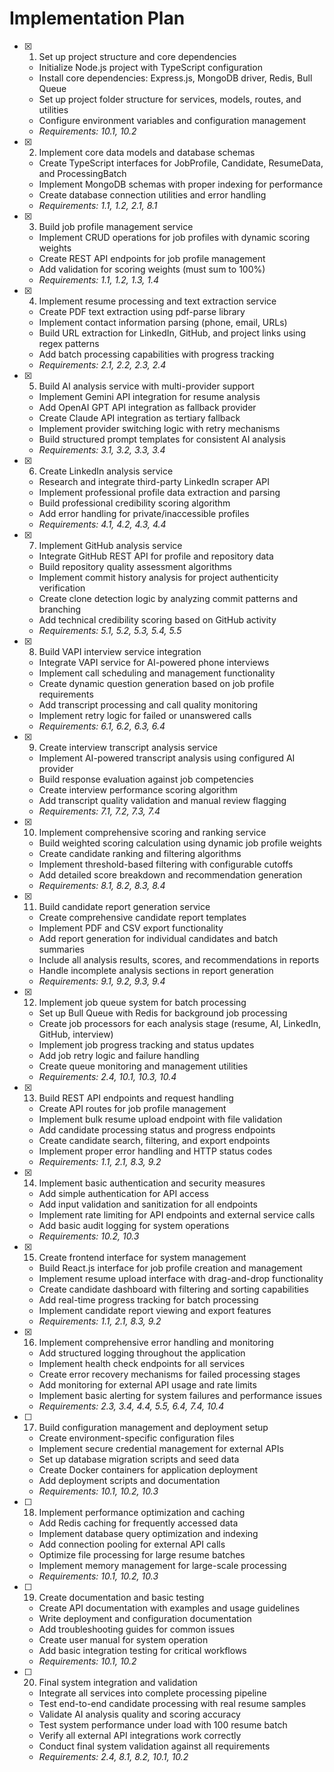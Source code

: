 # Implementation Plan

- [x] 1. Set up project structure and core dependencies

  - Initialize Node.js project with TypeScript configuration
  - Install core dependencies: Express.js, MongoDB driver, Redis, Bull Queue
  - Set up project folder structure for services, models, routes, and utilities
  - Configure environment variables and configuration management
  - _Requirements: 10.1, 10.2_

- [x] 2. Implement core data models and database schemas

  - Create TypeScript interfaces for JobProfile, Candidate, ResumeData, and ProcessingBatch
  - Implement MongoDB schemas with proper indexing for performance
  - Create database connection utilities and error handling
  - _Requirements: 1.1, 1.2, 2.1, 8.1_

- [x] 3. Build job profile management service

  - Implement CRUD operations for job profiles with dynamic scoring weights
  - Create REST API endpoints for job profile management
  - Add validation for scoring weights (must sum to 100%)
  - _Requirements: 1.1, 1.2, 1.3, 1.4_

- [x] 4. Implement resume processing and text extraction service

  - Create PDF text extraction using pdf-parse library
  - Implement contact information parsing (phone, email, URLs)
  - Build URL extraction for LinkedIn, GitHub, and project links using regex patterns
  - Add batch processing capabilities with progress tracking
  - _Requirements: 2.1, 2.2, 2.3, 2.4_

- [x] 5. Build AI analysis service with multi-provider support

  - Implement Gemini API integration for resume analysis
  - Add OpenAI GPT API integration as fallback provider
  - Create Claude API integration as tertiary fallback
  - Implement provider switching logic with retry mechanisms
  - Build structured prompt templates for consistent AI analysis
  - _Requirements: 3.1, 3.2, 3.3, 3.4_

- [x] 6. Create LinkedIn analysis service

  - Research and integrate third-party LinkedIn scraper API
  - Implement professional profile data extraction and parsing
  - Build professional credibility scoring algorithm
  - Add error handling for private/inaccessible profiles
  - _Requirements: 4.1, 4.2, 4.3, 4.4_

- [x] 7. Implement GitHub analysis service

  - Integrate GitHub REST API for profile and repository data
  - Build repository quality assessment algorithms
  - Implement commit history analysis for project authenticity verification
  - Create clone detection logic by analyzing commit patterns and branching
  - Add technical credibility scoring based on GitHub activity
  - _Requirements: 5.1, 5.2, 5.3, 5.4, 5.5_

- [x] 8. Build VAPI interview service integration

  - Integrate VAPI service for AI-powered phone interviews
  - Implement call scheduling and management functionality
  - Create dynamic question generation based on job profile requirements
  - Add transcript processing and call quality monitoring
  - Implement retry logic for failed or unanswered calls
  - _Requirements: 6.1, 6.2, 6.3, 6.4_

- [x] 9. Create interview transcript analysis service

  - Implement AI-powered transcript analysis using configured AI provider
  - Build response evaluation against job competencies
  - Create interview performance scoring algorithm
  - Add transcript quality validation and manual review flagging
  - _Requirements: 7.1, 7.2, 7.3, 7.4_

- [x] 10. Implement comprehensive scoring and ranking service

  - Build weighted scoring calculation using dynamic job profile weights
  - Create candidate ranking and filtering algorithms
  - Implement threshold-based filtering with configurable cutoffs
  - Add detailed score breakdown and recommendation generation
  - _Requirements: 8.1, 8.2, 8.3, 8.4_

- [x] 11. Build candidate report generation service

  - Create comprehensive candidate report templates
  - Implement PDF and CSV export functionality
  - Add report generation for individual candidates and batch summaries
  - Include all analysis results, scores, and recommendations in reports
  - Handle incomplete analysis sections in report generation
  - _Requirements: 9.1, 9.2, 9.3, 9.4_

- [x] 12. Implement job queue system for batch processing

  - Set up Bull Queue with Redis for background job processing
  - Create job processors for each analysis stage (resume, AI, LinkedIn, GitHub, interview)
  - Implement job progress tracking and status updates
  - Add job retry logic and failure handling
  - Create queue monitoring and management utilities
  - _Requirements: 2.4, 10.1, 10.3, 10.4_

- [x] 13. Build REST API endpoints and request handling

  - Create API routes for job profile management
  - Implement bulk resume upload endpoint with file validation
  - Add candidate processing status and progress endpoints
  - Create candidate search, filtering, and export endpoints
  - Implement proper error handling and HTTP status codes
  - _Requirements: 1.1, 2.1, 8.3, 9.2_

- [x] 14. Implement basic authentication and security measures

  - Add simple authentication for API access
  - Add input validation and sanitization for all endpoints
  - Implement rate limiting for API endpoints and external service calls
  - Add basic audit logging for system operations
  - _Requirements: 10.2, 10.3_

- [x] 15. Create frontend interface for system management

  - Build React.js interface for job profile creation and management
  - Implement resume upload interface with drag-and-drop functionality
  - Create candidate dashboard with filtering and sorting capabilities
  - Add real-time progress tracking for batch processing
  - Implement candidate report viewing and export features
  - _Requirements: 1.1, 2.1, 8.3, 9.2_

- [x] 16. Implement comprehensive error handling and monitoring


  - Add structured logging throughout the application
  - Implement health check endpoints for all services
  - Create error recovery mechanisms for failed processing stages
  - Add monitoring for external API usage and rate limits
  - Implement basic alerting for system failures and performance issues
  - _Requirements: 2.3, 3.4, 4.4, 5.5, 6.4, 7.4, 10.4_

- [ ] 17. Build configuration management and deployment setup

  - Create environment-specific configuration files
  - Implement secure credential management for external APIs
  - Set up database migration scripts and seed data
  - Create Docker containers for application deployment
  - Add deployment scripts and documentation
  - _Requirements: 10.1, 10.2, 10.3_

- [ ] 18. Implement performance optimization and caching

  - Add Redis caching for frequently accessed data
  - Implement database query optimization and indexing
  - Add connection pooling for external API calls
  - Optimize file processing for large resume batches
  - Implement memory management for large-scale processing
  - _Requirements: 10.1, 10.2, 10.3_

- [ ] 19. Create documentation and basic testing

  - Create API documentation with examples and usage guidelines
  - Write deployment and configuration documentation
  - Add troubleshooting guides for common issues
  - Create user manual for system operation
  - Add basic integration testing for critical workflows
  - _Requirements: 10.1, 10.2_

- [ ] 20. Final system integration and validation
  - Integrate all services into complete processing pipeline
  - Test end-to-end candidate processing with real resume samples
  - Validate AI analysis quality and scoring accuracy
  - Test system performance under load with 100 resume batch
  - Verify all external API integrations work correctly
  - Conduct final system validation against all requirements
  - _Requirements: 2.4, 8.1, 8.2, 10.1, 10.2_
